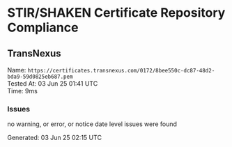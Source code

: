# STIR/SHAKEN Certificate Repository Compliance

## TransNexus

Name: `https://certificates.transnexus.com/0172/8bee550c-dc87-48d2-bda9-59d0825eb687.pem`\
Tested At: 03 Jun 25 01:41 UTC\
Time: 9ms

### Issues

no warning, or error, or notice date level issues were found

Generated: 03 Jun 25 02:15 UTC